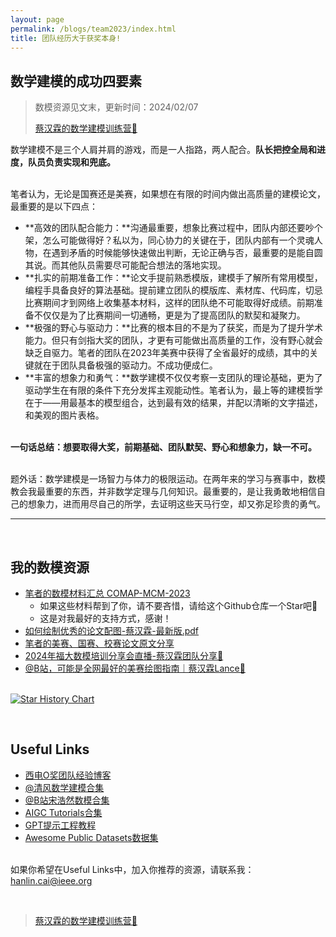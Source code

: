 ```yaml
---
layout: page
permalink: /blogs/team2023/index.html
title: 团队经历大于获奖本身!
---
```


## 数学建模的成功四要素

> 数模资源见文末，更新时间：2024/02/07
>
> [蔡汉霖的数学建模训练营🔗](https://smark2022.github.io/blogs/modeling/)

数学建模不是三个人肩并肩的游戏，而是一人指路，两人配合。**队长把控全局和进度，队员负责实现和兜底。**

<br>笔者认为，无论是国赛还是美赛，如果想在有限的时间内做出高质量的建模论文，最重要的是以下四点：

- **高效的团队配合能力：**沟通最重要，想象比赛过程中，团队内部还要吵个架，怎么可能做得好？私以为，同心协力的关键在于，团队内部有一个灵魂人物，在遇到矛盾的时候能够快速做出判断，无论正确与否，最重要的是能自圆其说。而其他队员需要尽可能配合想法的落地实现。
- **扎实的前期准备工作：**论文手提前熟悉模版，建模手了解所有常用模型，编程手具备良好的算法基础。提前建立团队的模版库、素材库、代码库，切忌比赛期间才到网络上收集基本材料，这样的团队绝不可能取得好成绩。前期准备不仅仅是为了比赛期间一切通畅，更是为了提高团队的默契和凝聚力。
- **极强的野心与驱动力：**比赛的根本目的不是为了获奖，而是为了提升学术能力。但只有剑指大奖的团队，才更有可能做出高质量的工作，没有野心就会缺乏自驱力。笔者的团队在2023年美赛中获得了全省最好的成绩，其中的关键就在于团队具备极强的驱动力。不成功便成仁。
- **丰富的想象力和勇气：**数学建模不仅仅考察一支团队的理论基础，更为了驱动学生在有限的条件下充分发挥主观能动性。笔者认为，最上等的建模哲学在于——用最基本的模型组合，达到最有效的结果，并配以清晰的文字描述，和美观的图片表格。

<br>**一句话总结：想要取得大奖，前期基础、团队默契、野心和想象力，缺一不可。**

<br>题外话：数学建模是一场智力与体力的极限运动。在两年来的学习与赛事中，数模教会我最重要的东西，并非数学定理与几何知识。最重要的，是让我勇敢地相信自己的想象力，进而用尽自己的所学，去证明这些天马行空，却又弥足珍贵的勇气。

---

<br>

## 我的数模资源

- [笔者的数模材料汇总 COMAP-MCM-2023](https://github.com/GuangLun2000/COMAP-MCM-2023)
  - 如果这些材料帮到了你，请不要吝惜，请给这个Github仓库一个Star吧🥳
  - 这是对我最好的支持方式，感谢！
- [如何绘制优秀的论文配图-蔡汉霖-最新版.pdf](https://smark2022.github.io/mypaper/modeling/figure.pdf)
- [笔者的美赛、国赛、校赛论文原文分享](https://smark2022.github.io/file/publications-zh/)
- [2024年福大数模培训分享会直播-蔡汉霖团队分享🔗](https://meeting.tencent.com/user-center/shared-record-info?id=6a5b1dea-3b04-45eb-889b-8c2d347215af&from=3)
- [@B站，可能是全网最好的美赛绘图指南｜蔡汉霖Lance🔗]( https://www.bilibili.com/video/BV1wg4y1e7Gg/?share_source=copy_web&vd_source=c8936a3bacfd65375f9e88b3bb9a12ba)

<br>[![Star History Chart](https://api.star-history.com/svg?repos=GuangLun2000/COMAP-MCM-2023&type=Date)](https://star-history.com/#GuangLun2000/COMAP-MCM-2023&Date)

<br>

## Useful Links

- [西电O奖团队经验博客](https://levitate-qian.github.io/2020/06/18/MCM-experience-sharing/)
- [@清风数学建模合集](https://space.bilibili.com/52614961?spm_id_from=..0.0)
- [@B站宋浩然数模合集](https://space.bilibili.com/384497590/channel/collectiondetail?sid=424302)
- [AIGC Tutorials合集](https://github.com/luban-agi/Awesome-AIGC-Tutorials)
- [GPT提示工程教程](https://github.com/1003715231/gptstore-prompts)
- [Awesome Public Datasets数据集](https://github.com/awesomedata/awesome-public-datasets )

<br>如果你希望在Useful Links中，加入你推荐的资源，请联系我：hanlin.cai@ieee.org

<br>

> [蔡汉霖的数学建模训练营🔗](https://smark2022.github.io/blogs/modeling/)
